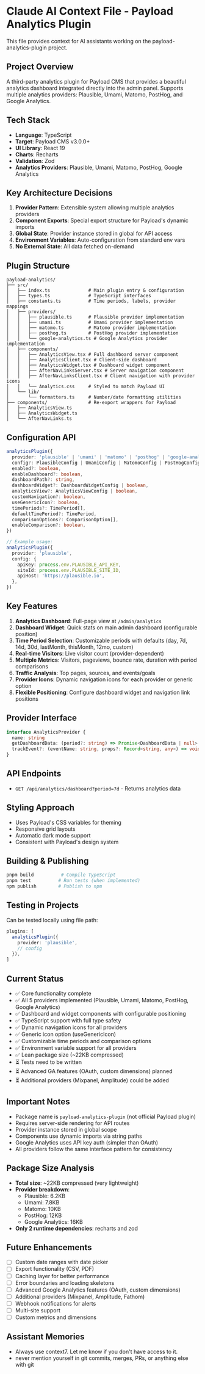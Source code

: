 # Claude AI Context File - Payload Analytics Plugin

This file provides context for AI assistants working on the payload-analytics-plugin project.

## Project Overview
A third-party analytics plugin for Payload CMS that provides a beautiful analytics dashboard integrated directly into the admin panel. Supports multiple analytics providers: Plausible, Umami, Matomo, PostHog, and Google Analytics.

## Tech Stack
- **Language**: TypeScript
- **Target**: Payload CMS v3.0.0+
- **UI Library**: React 19
- **Charts**: Recharts
- **Validation**: Zod
- **Analytics Providers**: Plausible, Umami, Matomo, PostHog, Google Analytics

## Key Architecture Decisions
1. **Provider Pattern**: Extensible system allowing multiple analytics providers
2. **Component Exports**: Special export structure for Payload's dynamic imports
3. **Global State**: Provider instance stored in global for API access
4. **Environment Variables**: Auto-configuration from standard env vars
5. **No External State**: All data fetched on-demand

## Plugin Structure
```
payload-analytics/
├── src/
│   ├── index.ts              # Main plugin entry & configuration
│   ├── types.ts              # TypeScript interfaces
│   ├── constants.ts          # Time periods, labels, provider mappings
│   ├── providers/
│   │   ├── plausible.ts      # Plausible provider implementation
│   │   ├── umami.ts          # Umami provider implementation
│   │   ├── matomo.ts         # Matomo provider implementation
│   │   ├── posthog.ts        # PostHog provider implementation
│   │   └── google-analytics.ts # Google Analytics provider implementation
│   ├── components/
│   │   ├── AnalyticsView.tsx # Full dashboard server component
│   │   ├── AnalyticsClient.tsx # Client-side dashboard
│   │   ├── AnalyticsWidget.tsx # Dashboard widget component
│   │   ├── AfterNavLinksServer.tsx # Server navigation component
│   │   ├── AfterNavLinksClient.tsx # Client navigation with provider icons
│   │   └── Analytics.css     # Styled to match Payload UI
│   └── lib/
│       └── formatters.ts     # Number/date formatting utilities
├── components/               # Re-export wrappers for Payload
│   ├── AnalyticsView.ts
│   ├── AnalyticsWidget.ts
│   └── AfterNavLinks.ts
```

## Configuration API
```typescript
analyticsPlugin({
  provider: 'plausible' | 'umami' | 'matomo' | 'posthog' | 'google-analytics' | AnalyticsProvider,
  config?: PlausibleConfig | UmamiConfig | MatomoConfig | PostHogConfig | GoogleAnalyticsConfig,
  enabled?: boolean,
  enableDashboard?: boolean,
  dashboardPath?: string,
  dashboardWidget?: DashboardWidgetConfig | boolean,
  analyticsView?: AnalyticsViewConfig | boolean,
  customNavigation?: boolean,
  useGenericIcon?: boolean,
  timePeriods?: TimePeriod[],
  defaultTimePeriod?: TimePeriod,
  comparisonOptions?: ComparisonOption[],
  enableComparison?: boolean,
})

// Example usage:
analyticsPlugin({
  provider: 'plausible',
  config: {
    apiKey: process.env.PLAUSIBLE_API_KEY,
    siteId: process.env.PLAUSIBLE_SITE_ID,
    apiHost: 'https://plausible.io',
  },
})
```

## Key Features
1. **Analytics Dashboard**: Full-page view at `/admin/analytics`
2. **Dashboard Widget**: Quick stats on main admin dashboard (configurable position)
3. **Time Period Selection**: Customizable periods with defaults (day, 7d, 14d, 30d, lastMonth, thisMonth, 12mo, custom)
4. **Real-time Visitors**: Live visitor count (provider-dependent)
5. **Multiple Metrics**: Visitors, pageviews, bounce rate, duration with period comparisons
6. **Traffic Analysis**: Top pages, sources, and events/goals
7. **Provider Icons**: Dynamic navigation icons for each provider or generic option
8. **Flexible Positioning**: Configure dashboard widget and navigation link positions

## Provider Interface
```typescript
interface AnalyticsProvider {
  name: string
  getDashboardData: (period?: string) => Promise<DashboardData | null>
  trackEvent?: (eventName: string, props?: Record<string, any>) => void
}
```

## API Endpoints
- `GET /api/analytics/dashboard?period=7d` - Returns analytics data

## Styling Approach
- Uses Payload's CSS variables for theming
- Responsive grid layouts
- Automatic dark mode support
- Consistent with Payload's design system

## Building & Publishing
```bash
pnpm build          # Compile TypeScript
pnpm test          # Run tests (when implemented)
npm publish        # Publish to npm
```

## Testing in Projects
Can be tested locally using file path:
```typescript
plugins: [
  analyticsPlugin({
    provider: 'plausible',
    // config
  }),
]
```

## Current Status
- ✅ Core functionality complete
- ✅ All 5 providers implemented (Plausible, Umami, Matomo, PostHog, Google Analytics)
- ✅ Dashboard and widget components with configurable positioning
- ✅ TypeScript support with full type safety
- ✅ Dynamic navigation icons for all providers
- ✅ Generic icon option (useGenericIcon)
- ✅ Customizable time periods and comparison options
- ✅ Environment variable support for all providers
- ✅ Lean package size (~22KB compressed)
- ⏳ Tests need to be written
- ⏳ Advanced GA features (OAuth, custom dimensions) planned
- ⏳ Additional providers (Mixpanel, Amplitude) could be added

## Important Notes
- Package name is `payload-analytics-plugin` (not official Payload plugin)
- Requires server-side rendering for API routes
- Provider instance stored in global scope
- Components use dynamic imports via string paths
- Google Analytics uses API key auth (simpler than OAuth)
- All providers follow the same interface pattern for consistency

## Package Size Analysis
- **Total size**: ~22KB compressed (very lightweight)
- **Provider breakdown**:
  - Plausible: 6.2KB
  - Umami: 7.8KB
  - Matomo: 10KB
  - PostHog: 12KB
  - Google Analytics: 16KB
- **Only 2 runtime dependencies**: recharts and zod

## Future Enhancements
- [ ] Custom date ranges with date picker
- [ ] Export functionality (CSV, PDF)
- [ ] Caching layer for better performance
- [ ] Error boundaries and loading skeletons
- [ ] Advanced Google Analytics features (OAuth, custom dimensions)
- [ ] Additional providers (Mixpanel, Amplitude, Fathom)
- [ ] Webhook notifications for alerts
- [ ] Multi-site support
- [ ] Custom metrics and dimensions

## Assistant Memories
- Always use context7. Let me know if you don't have access to it.
- never mention yourself in git commits, merges, PRs, or anything else with git